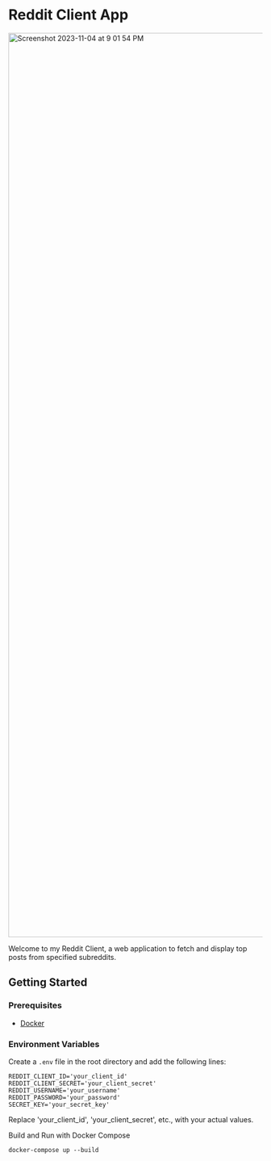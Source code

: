 # Reddit Client App
<img width="1792" alt="Screenshot 2023-11-04 at 9 01 54 PM" src="https://github.com/neerajmenon/Reddit-Client-App/assets/14856688/c30c38bb-e216-4a20-b2ac-c28758b08b13">

Welcome to my Reddit Client, a web application to fetch and display top posts from specified subreddits.

## Getting Started

### Prerequisites

- [Docker](https://www.docker.com/get-started)

### Environment Variables

Create a `.env` file in the root directory and add the following lines:

```env
REDDIT_CLIENT_ID='your_client_id'
REDDIT_CLIENT_SECRET='your_client_secret'
REDDIT_USERNAME='your_username'
REDDIT_PASSWORD='your_password'
SECRET_KEY='your_secret_key'

```
Replace 'your_client_id', 'your_client_secret', etc., with your actual values.

Build and Run with Docker Compose
```
docker-compose up --build
```
